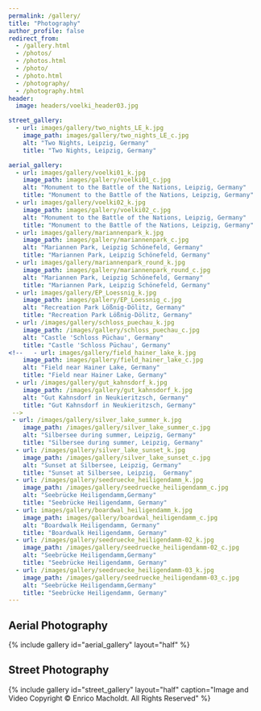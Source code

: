```yaml
---
permalink: /gallery/
title: "Photography"
author_profile: false
redirect_from: 
  - /gallery.html
  - /photos/
  - /photos.html
  - /photo/
  - /photo.html
  - /photography/
  - /photography.html
header:
  image: headers/voelki_header03.jpg

street_gallery:
  - url: images/gallery/two_nights_LE_k.jpg
    image_path: images/gallery/two_nights_LE_c.jpg
    alt: "Two Nights, Leipzig, Germany"
    title: "Two Nights, Leipzig, Germany"

aerial_gallery:
  - url: images/gallery/voelki01_k.jpg
    image_path: images/gallery/voelki01_c.jpg
    alt: "Monument to the Battle of the Nations, Leipzig, Germany"
    title: "Monument to the Battle of the Nations, Leipzig, Germany"
  - url: images/gallery/voelki02_k.jpg
    image_path: images/gallery/voelki02_c.jpg
    alt: "Monument to the Battle of the Nations, Leipzig, Germany"
    title: "Monument to the Battle of the Nations, Leipzig, Germany"
  - url: images/gallery/mariannenpark_k.jpg
    image_path: images/gallery/mariannenpark_c.jpg
    alt: "Mariannen Park, Leipzig Schönefeld, Germany"
    title: "Mariannen Park, Leipzig Schönefeld, Germany"
  - url: images/gallery/mariannenpark_round_k.jpg
    image_path: images/gallery/mariannenpark_round_c.jpg
    alt: "Mariannen Park, Leipzig Schönefeld, Germany"
    title: "Mariannen Park, Leipzig Schönefeld, Germany"
  - url: images/gallery/EP_Loessnig_k.jpg
    image_path: images/gallery/EP_Loessnig_c.jpg
    alt: "Recreation Park Lößnig-Dölitz, Germany"
    title: "Recreation Park Lößnig-Dölitz, Germany"
  - url: /images/gallery/schloss_puechau_k.jpg
    image_path: /images/gallery/schloss_puechau_c.jpg
    alt: "Castle 'Schloss Püchau', Germany"
    title: "Castle 'Schloss Püchau', Germany"
<!--   - url: images/gallery/field_hainer_lake_k.jpg
    image_path: images/gallery/field_hainer_lake_c.jpg
    alt: "Field near Hainer Lake, Germany"
    title: "Field near Hainer Lake, Germany"
  - url: /images/gallery/gut_kahnsdorf_k.jpg
    image_path: /images/gallery/gut_kahnsdorf_k.jpg
    alt: "Gut Kahnsdorf in Neukieritzsch, Germany"
    title: "Gut Kahnsdorf in Neukieritzsch, Germany"
 -->  
 - url: /images/gallery/silver_lake_summer_k.jpg
    image_path: /images/gallery/silver_lake_summer_c.jpg
    alt: "Silbersee during summer, Leipzig, Germany"
    title: "Silbersee during summer, Leipzig, Germany"
  - url: /images/gallery/silver_lake_sunset_k.jpg
    image_path: /images/gallery/silver_lake_sunset_c.jpg
    alt: "Sunset at Silbersee, Leipzig, Germany"
    title: "Sunset at Silbersee, Leipzig,  Germany"
  - url: /images/gallery/seedruecke_heiligendamm_k.jpg
    image_path: /images/gallery/seedruecke_heiligendamm_c.jpg
    alt: "Seebrücke Heiligendamm,Germany"
    title: "Seebrücke Heiligendamm, Germany"
  - url: images/gallery/boardwal_heiligendamm_k.jpg
    image_path: images/gallery/boardwal_heiligendamm_c.jpg
    alt: "Boardwalk Heiligendamm, Germany"
    title: "Boardwalk Heiligendamm, Germany"  
  - url: /images/gallery/seedruecke_heiligendamm-02_k.jpg
    image_path: /images/gallery/seedruecke_heiligendamm-02_c.jpg
    alt: "Seebrücke Heiligendamm,Germany"
    title: "Seebrücke Heiligendamm, Germany"
  - url: /images/gallery/seedruecke_heiligendamm-03_k.jpg
    image_path: /images/gallery/seedruecke_heiligendamm-03_c.jpg
    alt: "Seebrücke Heiligendamm,Germany"
    title: "Seebrücke Heiligendamm, Germany"
---
```



## Aerial Photography
{% include gallery id="aerial_gallery" layout="half" %}

## Street Photography
{% include gallery id="street_gallery" layout="half" caption="Image and Video Copyright © Enrico Macholdt. All Rights Reserved" %}





